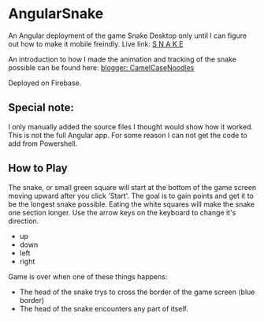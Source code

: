 # AngularSnake
An Angular deployment of the game Snake
Desktop only until I can figure out how to make it mobile freindly. 
Live link: [S N A K E](https://snake-c2d51.web.app/)


An introduction to how I made the animation and tracking of the snake possible can be found here:
[blogger: CamelCaseNoodles](https://camelcasenoodles.blogspot.com/2021/03/javascript-and-matrix.html)

Deployed on Firebase.

## Special note:
I only manually added the source files I thought would show how it worked.  This is not the full Angular app.
For some reason I can not get the code to add from Powershell. 

## How to Play

The snake, or small green square will start at the bottom of the game screen moving upward after you click 'Start'.
The goal is to gain points and get it to be the longest snake possible.  Eating the white squares will make the snake one section longer.
Use the arrow keys on the keyboard to change it's direction.  
* up 
* down 
* left 
* right


Game is over when one of these things happens:
* The head of the snake trys to cross the border of the game screen (blue border) 
* The head of the snake encounters any part of itself.  



